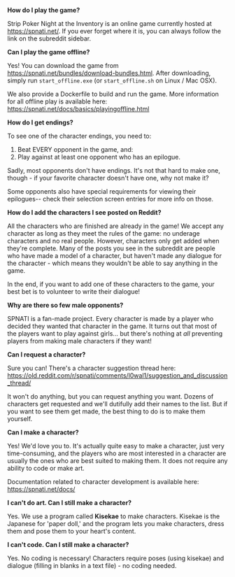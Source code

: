 **How do I play the game?**

Strip Poker Night at the Inventory is an online game currently hosted at https://spnati.net/. If you ever forget where it is, you can always follow the link on the subreddit sidebar.

**Can I play the game offline?**

Yes! You can download the game from https://spnati.net/bundles/download-bundles.html. After downloading, simply run `start_offline.exe` (or `start_offline.sh` on Linux / Mac OSX).

We also provide a Dockerfile to build and run the game. More information for all offline play is available here: https://spnati.net/docs/basics/playingoffline.html

**How do I get endings?**

To see one of the character endings, you need to:
1) Beat EVERY opponent in the game, and:
2) Play against at least one opponent who has an epilogue. 

Sadly, most opponents don't have endings. It's not that hard to make one, though - if your favorite character doesn't have one, why not make it?

Some opponents also have special requirements for viewing their epilogues-- check their selection screen entries for more info on those.

**How do I add the characters I see posted on Reddit?**

All the characters who are finished are already in the game! We accept any character as long as they meet the rules of the game: no underage characters and no real people. However, characters only get added when they're complete. Many of the posts you see in the subreddit are people who have made a model of a character, but haven't made any dialogue for the character - which means they wouldn't be able to say anything in the game.

In the end, if you want to add one of these characters to the game, your best bet is to volunteer to write their dialogue!

**Why are there so few male opponents?**

SPNATI is a fan-made project. Every character is made by a player who decided they wanted that character in the game. It turns out that most of the players want to play against girls... but there's nothing at *all* preventing players from making male characters if they want!

**Can I request a character?**

Sure you can! There's a character suggestion thread here: https://old.reddit.com/r/spnati/comments/l0wal1/suggestion_and_discussion_thread/

It won't do anything, but you can request anything you want. Dozens of characters get requested and we'll dutifully add their names to the list. But if you want to see them get made, the best thing to do is to make them yourself.

**Can I make a character?**

Yes! We'd love you to. It's actually quite easy to make a character, just very time-consuming, and the players who are most interested in a character are usually the ones who are best suited to making them. It does not require any ability to code or make art.

Documentation related to character development is available here: https://spnati.net/docs/

**I can't do art. Can I still make a character?**

Yes. We use a program called **Kisekae** to make characters. Kisekae is the Japanese for 'paper doll,' and the program lets you make characters, dress them and pose them to your heart's content. 

**I can't code. Can I still make a character?**

Yes. No coding is necessary! Characters require poses (using kisekae) and dialogue (filling in blanks in a text file) - no coding needed.



